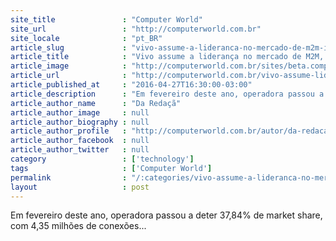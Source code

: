 ```yaml
---
site_title               : "Computer World"
site_url                 : "http://computerworld.com.br"
site_locale              : "pt_BR"
article_slug             : "vivo-assume-a-lideranca-no-mercado-de-m2m-indica-anatel"
article_title            : "Vivo assume a liderança no mercado de M2M, indica Anatel"
article_image            : "http://computerworld.com.br/sites/beta.computerworld.com.br/files/news_articles/market_share_m2m.jpg"
article_url              : "http://computerworld.com.br/vivo-assume-lideranca-no-mercado-de-m2m-indica-anatel"
article_published_at     : "2016-04-27T16:30:00-03:00"
article_description      : "Em fevereiro deste ano, operadora passou a deter 37,84% de market share, com 4,35 milhões de conexões..."
article_author_name      : "Da Redaçã"
article_author_image     : null
article_author_biography : null
article_author_profile   : "http://computerworld.com.br/autor/da-redacao"
article_author_facebook  : null
article_author_twitter   : null
category                 : ['technology']
tags                     : ['Computer World']
permalink                : "/:categories/vivo-assume-a-lideranca-no-mercado-de-m2m-indica-anatel/"
layout                   : post
---
```


Em fevereiro deste ano, operadora passou a deter 37,84% de market share, com 4,35 milhões de conexões...
